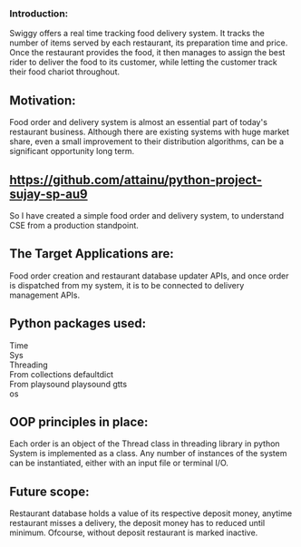 ### Introduction:  
Swiggy offers a real time tracking food delivery system. It tracks the number of items served by each restaurant, its preparation time and price. Once the restaurant provides the food, it then manages to assign the best rider to deliver the food to its customer, while letting the customer track their food chariot throughout.

## Motivation:  
Food order and delivery system is almost an essential part of today's restaurant business. Although there are existing systems with huge market share, even a small improvement to their distribution algorithms, can be a significant opportunity long term.

## https://github.com/attainu/python-project-sujay-sp-au9  
So I have created a simple food order and delivery system, to understand CSE from a production standpoint.

## The Target Applications are:  
Food order creation and restaurant database updater APIs, and once order is dispatched from my system, it is to be connected to delivery management APIs.

## Python packages used:  
Time  
Sys  
Threading  
From collections defaultdict  
From playsound playsound
gtts  
os

## OOP principles in place:  
Each order is an object of the Thread class in threading library in python
System is implemented as a class. Any number of instances of the system can be instantiated, either with an input file or terminal I/O.

## Future scope:  
Restaurant database holds a value of its respective deposit money, anytime restaurant misses a delivery, the deposit money has to reduced until minimum.
Ofcourse, without deposit restaurant is marked inactive.
